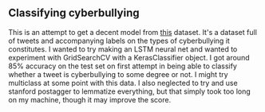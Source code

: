 ## Classifying cyberbullying

This is an attempt to get a decent model from [this](https://www.kaggle.com/andrewmvd/cyberbullying-classification) dataset. It's a dataset full of tweets and accompanying labels on the types of cyberbullying it constitutes. I wanted to try making an LSTM neural net and wanted to experiment with GridSearchCV with a KerasClassifier object. I got around 85% accuracy on the test set on first attempt in being able to classify whether a tweet is cyberbullying to some degree or not. I might try multiclass at some point with this data. I also neglected to try and use stanford postagger to lemmatize everything, but that simply took too long on my machine, though it may improve the score.